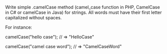 Write simple .camelCase method (camel_case function in PHP, CamelCase in C# or camelCase in Java) 
for strings. All words must have their first letter capitalized without spaces.

For instance:

camelCase("hello case"); // => "HelloCase"

camelCase("camel case word"); // => "CamelCaseWord"
